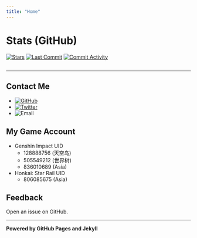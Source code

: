 ```yaml
---
title: "Home"
---
```


<script src="./assets/scripts/time.js" type="text/javascript"></script>

# Stats (GitHub)

[![Stars](https://img.shields.io/github/stars/livcm/livcm.github.io.svg?style=for-the-badge&color=yellow)](https://github.com/livcm/livcm.github.io/stargazers) [![Last Commit](https://img.shields.io/github/last-commit/livcm/livcm.github.io.svg?style=for-the-badge)](https://github.com/livcm/livcm.github.io/commits/main) [![Commit Activity](https://img.shields.io/github/commit-activity/w/livcm/livcm.github.io.svg?label=commit%20activity&style=for-the-badge)](https://github.com/livcm/livcm.github.io/commits/main)

<h2><div id="currentTime"></div></h2>

------

## Contact Me

- [![GitHub](https://img.shields.io/badge/GitHub-livcm-brightgreen.svg?style=social&logo=github)](https://github.com/livcm/)
- [![Twitter](https://img.shields.io/badge/Twitter-@livcm23333-blue.svg?style=social&logo=twitter)](https://twitter.com/livcm23333)
- ![Email](https://img.shields.io/badge/Email-15578180582%40qq.com-blue.svg?style=social&logo=maildotru&logoColor=black)

## My Game Account

- Genshin Impact UID
  - 128888756 (天空岛)
  - 505549212 (世界树)
  - 836010689 (Asia)
- Honkai: Star Rail UID
  - 806085675 (Asia)

## Feedback

Open an issue on GitHub.

------

**Powered by GitHub Pages and Jekyll**
